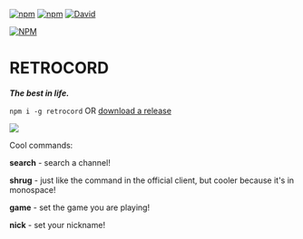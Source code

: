 [![npm](https://img.shields.io/npm/v/retrocord.svg?maxAge=3600)](https://www.npmjs.com/package/retrocord)
[![npm](https://img.shields.io/npm/dt/retrocord.svg?maxAge=3600)](https://www.npmjs.com/package/retrocord)
[![David](https://david-dm.org/guscaplan/retrocord.svg)](https://david-dm.org/guscaplan/retrocord)

[![NPM](https://nodei.co/npm/retrocord.png?downloads=true&downloadRank=true&stars=true)](https://nodei.co/npm/retrocord/)

# RETROCORD
*__The best in life.__*

`npm i -g retrocord` OR [download a release](https://github.com/devsnek/retrocord/releases)

![](https://s.gus.host/retrocord.png)

Cool commands:

__search__ - search a channel!

__shrug__ - just like the command in the official client, but cooler because it's in monospace!

__game__ - set the game you are playing!

__nick__ - set your nickname!
